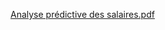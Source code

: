 [Analyse prédictive des salaires.pdf](https://github.com/user-attachments/files/18294607/Analyse.predictive.des.salaires.pdf)
